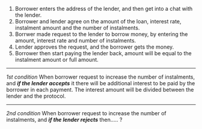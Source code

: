 1. Borrower enters the address of the lender, and then get into a chat with the lender.
2. Borrower and lender agree on the amount of the loan, interest rate, instalment amount and the number of instalments.
3. Borrwer made request to the lender to borrow money, by entering the amount, interest rate and number of instalments.
4. Lender approves the request, and the borrower gets the money.
5. Borrower then start paying the lender back, amount will be equal to the instalment amount or full amount.
----
*1st condition* 
When borrower request to increase the number of instalments, and ***if the lender accepts*** it there will be additional interest to be paid by the borrower in each payment.
The interest amount will be divided between the lender and the protocol.

----
*2nd condition*
When borrower request to increase the number of instalments, and ***if the lender rejects*** then..... ?